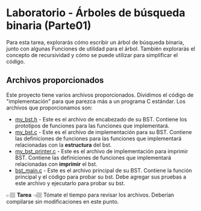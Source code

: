 # Laboratorio - Árboles de búsqueda binaria (Parte01)

Para esta tarea, explorarás cómo escribir un árbol de búsqueda binaria, junto con algunas
Funciones de utilidad para el árbol. También explorarás el concepto de
recursividad y cómo se puede utilizar para simplificar el código.

## Archivos proporcionados
Este proyecto tiene varios archivos proporcionados. Dividimos el código de "implementación" para que
parezca más a un programa C estándar. Los archivos que proporcionamos son:

* [my_bst.h](my_bst.h) - Este es el archivo de encabezado de su BST. Contiene los prototipos de funciones para las funciones que implementará.
* [my_bst.c](my_bst.c) - Este es el archivo de implementación para su BST. Contiene las definiciones de funciones para las funciones que implementará relacionadas con la **estructura** del bst.
* [my_bst_printer.c](my_bst_printer.c) - Este es el archivo de implementación para imprimir BST. Contiene las definiciones de funciones que implementará relacionadas con **imprimir** el bst.
* [bst_main.c](bst_main.c) - Este es el archivo principal de su BST. Contiene la función principal y el código para probar su bst. Debe agregar sus pruebas a este archivo y ejecutarlo para probar su bst.
 
👉🏽 **Tarea** 👈🏽 Tómate el tiempo para revisar los archivos. Deberían compilarse sin modificaciones en este punto. 
